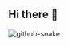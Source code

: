 ## Hi there 👋


<picture>
  <source media="(prefers-color-scheme: dark)" srcset="https://raw.githubusercontent.com/Karthik-Ramkumar/Karthik-Ramkumar/output/snake-dark.svg" />
  <img alt="github-snake" src="https://raw.githubusercontent.com/Karthik-Ramkumar/Karthik-Ramkumar/output/snake-dark.svg" />
</picture>
